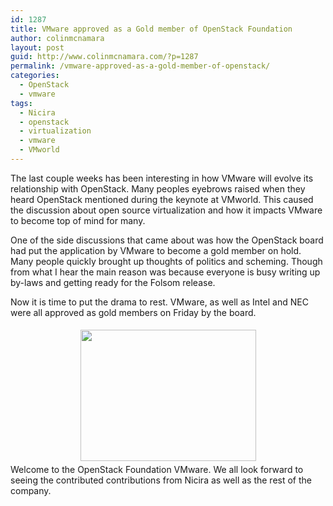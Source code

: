 ```yaml
---
id: 1287
title: VMware approved as a Gold member of OpenStack Foundation
author: colinmcnamara
layout: post
guid: http://www.colinmcnamara.com/?p=1287
permalink: /vmware-approved-as-a-gold-member-of-openstack/
categories:
  - OpenStack
  - vmware
tags:
  - Nicira
  - openstack
  - virtualization
  - vmware
  - VMworld
---
```

The last couple weeks has been interesting in how VMware will evolve its relationship with OpenStack. Many peoples eyebrows raised when they heard OpenStack mentioned during the keynote at VMworld. This caused the discussion about open source virtualization and how it impacts VMware to become top of mind for many.

One of the side discussions that came about was how the OpenStack board had put the application by VMware to become a gold member on hold. Many people quickly brought up thoughts of politics and scheming. Though from what I hear the main reason was because everyone is busy writing up by-laws and getting ready for the Folsom release.

Now it is time to put the drama to rest. VMware, as well as Intel and NEC were all approved as gold members on Friday by the board.

<center>
  <a href="http://photo.blogpressapp.com/show_photo.php?p=12/09/08/1535.jpg"><img style="margin: 5px;" src="http://photo.blogpressapp.com/photos/12/09/08/s_1535.jpg" alt="" width="281" height="210" border="0" /></a>
</center>Welcome to the OpenStack Foundation VMware. We all look forward to seeing the contributed contributions from Nicira as well as the rest of the company.